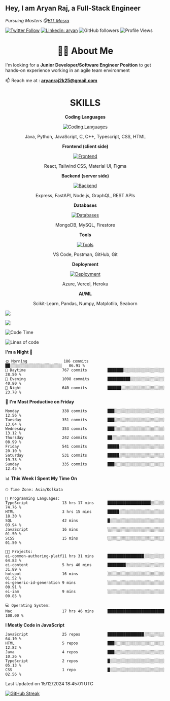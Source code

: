 <h2>Hey, I am Aryan Raj, a Full-Stack Engineer</h2>
<p><em>Pursuing Masters @<a href="https://bitmesra.ac.in/">BIT Mesra
</em></p>

[![Twitter Follow](https://img.shields.io/twitter/follow/desikiteretsu_?label=aryanintech)](https://twitter.com/aryanintech_)
[![Linkedin: aryan](https://img.shields.io/badge/-aryan-blue?style=flat-square&logo=Linkedin&logoColor=white&link=https://www.linkedin.com/in/aryanraj24/)](https://www.linkedin.com/in/aryanraj24/)
![GitHub followers](https://img.shields.io/github/followers/aryan-139?label=Follow&style=social)
![Profile Views](https://komarev.com/ghpvc/?username=aryan-139&color=brightgreen&base=1600)

<h1 align="center"> 🧑‍💻 About Me</h1>
 
 I'm looking for a **Junior Developer/Software Engineer Position** to get hands-on experience working in an agile team environment

📫 Reach me at : **aryanraj2k25@gmail.com**

<h1 align="center">SKILLS</h1>

<p align="center"><strong>Coding Languages</strong></p>
<p align="center">
  <a href="https://skillicons.dev/icons?i=java,python,javascript,c,cpp,typescript,css,html&theme=dark">
    <img src="https://skillicons.dev/icons?i=java,python,javascript,c,cpp,typescript,css,html&theme=dark" alt="Coding Languages">
  </a>
</p>
<p align="center">Java, Python, JavaScript, C, C++, Typescript, CSS, HTML</p>

<p align="center"><strong>Frontend (client side)</strong></p>
<p align="center">
  <a href="https://skillicons.dev/icons?i=react,tailwind,materialui,figma&theme=dark">
    <img src="https://skillicons.dev/icons?i=react,tailwind,materialui,figma&theme=dark" alt="Frontend">
  </a>
</p>
<p align="center">React, Tailwind CSS, Material UI, Figma</p>

<p align="center"><strong>Backend (server side)</strong></p>
<p align="center">
  <a href="https://skillicons.dev/icons?i=express,nodejs,fastapi,graphql&theme=dark">
    <img src="https://skillicons.dev/icons?i=express,nodejs,fastapi,graphql&theme=dark" alt="Backend">
  </a>
</p>
<p align="center">Express, FastAPI, Node.js, GraphQL, REST APIs</p>

<p align="center"><strong>Databases</strong></p>
<p align="center">
  <a href="https://skillicons.dev/icons?i=mongodb,mysql,firebase&theme=dark">
    <img src="https://skillicons.dev/icons?i=mongodb,mysql,firebase&theme=dark" alt="Databases">
  </a>
</p>
<p align="center">MongoDB, MySQL, Firestore</p>

<p align="center"><strong>Tools</strong></p>
<p align="center">
  <a href="https://skillicons.dev/icons?i=vscode,postman,github,git&theme=dark">
    <img src="https://skillicons.dev/icons?i=vscode,postman,github,git&theme=dark" alt="Tools">
  </a>
</p>
<p align="center">VS Code, Postman, GitHub, Git</p>

<p align="center"><strong>Deployment</strong></p>
<p align="center">
  <a href="https://skillicons.dev/icons?i=azure,vercel,heroku&theme=dark">
    <img src="https://skillicons.dev/icons?i=azure,vercel,heroku&theme=dark" alt="Deployment">
  </a>
</p>
<p align="center">Azure, Vercel, Heroku</p>

<p align="center"><strong>AI/ML</strong></p>
<p align="center">Scikit-Learn, Pandas, Numpy, Matplotlib, Seaborn</p>



![](http://github-profile-summary-cards.vercel.app/api/cards/profile-details?username=aryan-139&theme=aura_dark)

<div display="flex">

![](http://github-profile-summary-cards.vercel.app/api/cards/stats?username=aryan-139&theme=aura_dark)


<div>


<!--START_SECTION:waka-->
![Code Time](http://img.shields.io/badge/Code%20Time-580%20hrs-blue)

![Lines of code](https://img.shields.io/badge/From%20Hello%20World%20I%27ve%20Written-1.9%20million%20lines%20of%20code-blue)

**I'm a Night 🦉** 

```text
🌞 Morning                186 commits         ██░░░░░░░░░░░░░░░░░░░░░░░   06.91 % 
🌆 Daytime                767 commits         ███████░░░░░░░░░░░░░░░░░░   28.50 % 
🌃 Evening                1098 commits        ██████████░░░░░░░░░░░░░░░   40.80 % 
🌙 Night                  640 commits         ██████░░░░░░░░░░░░░░░░░░░   23.78 % 
```
📅 **I'm Most Productive on Friday** 

```text
Monday                   338 commits         ███░░░░░░░░░░░░░░░░░░░░░░   12.56 % 
Tuesday                  351 commits         ███░░░░░░░░░░░░░░░░░░░░░░   13.04 % 
Wednesday                353 commits         ███░░░░░░░░░░░░░░░░░░░░░░   13.12 % 
Thursday                 242 commits         ██░░░░░░░░░░░░░░░░░░░░░░░   08.99 % 
Friday                   541 commits         █████░░░░░░░░░░░░░░░░░░░░   20.10 % 
Saturday                 531 commits         █████░░░░░░░░░░░░░░░░░░░░   19.73 % 
Sunday                   335 commits         ███░░░░░░░░░░░░░░░░░░░░░░   12.45 % 
```


📊 **This Week I Spent My Time On** 

```text
🕑︎ Time Zone: Asia/Kolkata

💬 Programming Languages: 
TypeScript               13 hrs 17 mins      ███████████████████░░░░░░   74.76 % 
HTML                     3 hrs 15 mins       █████░░░░░░░░░░░░░░░░░░░░   18.30 % 
SQL                      42 mins             █░░░░░░░░░░░░░░░░░░░░░░░░   03.94 % 
JavaScript               16 mins             ░░░░░░░░░░░░░░░░░░░░░░░░░   01.50 % 
SCSS                     15 mins             ░░░░░░░░░░░░░░░░░░░░░░░░░   01.50 % 

🐱‍💻 Projects: 
ei-common-authoring-platf11 hrs 31 mins      ████████████████░░░░░░░░░   64.83 % 
ei-content               5 hrs 40 mins       ████████░░░░░░░░░░░░░░░░░   31.89 % 
hotspot                  16 mins             ░░░░░░░░░░░░░░░░░░░░░░░░░   01.52 % 
ei-generic-id-generation 9 mins              ░░░░░░░░░░░░░░░░░░░░░░░░░   00.91 % 
ei-iam                   9 mins              ░░░░░░░░░░░░░░░░░░░░░░░░░   00.85 % 

💻 Operating System: 
Mac                      17 hrs 46 mins      █████████████████████████   100.00 % 
```

**I Mostly Code in JavaScript** 

```text
JavaScript               25 repos            ████████████████░░░░░░░░░   64.10 % 
HTML                     5 repos             ███░░░░░░░░░░░░░░░░░░░░░░   12.82 % 
Java                     4 repos             ███░░░░░░░░░░░░░░░░░░░░░░   10.26 % 
TypeScript               2 repos             █░░░░░░░░░░░░░░░░░░░░░░░░   05.13 % 
CSS                      1 repo              █░░░░░░░░░░░░░░░░░░░░░░░░   02.56 % 
```




 Last Updated on 15/12/2024 18:45:01 UTC
<!--END_SECTION:waka-->

[![GitHub Streak](https://streak-stats.demolab.com?user=aryan-139&theme=dark)](https://git.io/streak-stats)
